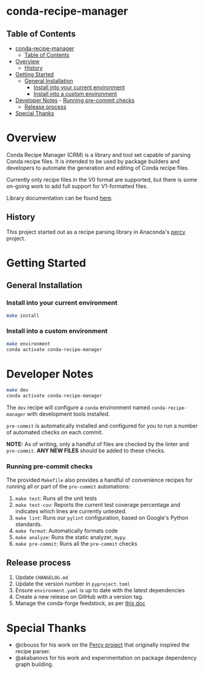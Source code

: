 # conda-recipe-manager

## Table of Contents
<!-- TOC -->

- [conda-recipe-manager](#conda-recipe-manager)
    - [Table of Contents](#table-of-contents)
- [Overview](#overview)
    - [History](#history)
- [Getting Started](#getting-started)
    - [General Installation](#general-installation)
        - [Install into your current environment](#install-into-your-current-environment)
        - [Install into a custom environment](#install-into-a-custom-environment)
- [Developer Notes](#developer-notes)
        - [Running pre-commit checks](#running-pre-commit-checks)
    - [Release process](#release-process)
- [Special Thanks](#special-thanks)

<!-- /TOC -->
# Overview
Conda Recipe Manager (CRM) is a library and tool set capable of parsing Conda recipe files. It is intended to be
used by package builders and developers to automate the generation and editing of Conda recipe files.

Currently only recipe files in the V0 format are supported, but there is some on-going work to add full support for
V1-formatted files.

Library documentation can be found [here](https://conda-incubator.github.io/conda-recipe-manager/index.html).

## History
This project started out as a recipe parsing library in Anaconda's
[percy](https://github.com/anaconda-distribution/percy) project.

# Getting Started

## General Installation

### Install into your current environment
```sh
make install
```

### Install into a custom environment
```sh
make environment
conda activate conda-recipe-manager
```

# Developer Notes
```sh
make dev
conda activate conda-recipe-manager
```
The `dev` recipe will configure a `conda` environment named `conda-recipe-manager` with
development tools installed.

`pre-commit` is automatically installed and configured for you to run a number
of automated checks on each commit.

**NOTE:** As of writing, only a handful of files are checked by the linter and
`pre-commit`. **ANY NEW FILES** should be added to these checks.

### Running pre-commit checks
The provided `Makefile` also provides a handful of convenience recipes for
running all or part of the `pre-commit` automations:
1. `make test`: Runs all the unit tests
1. `make test-cov`: Reports the current test coverage percentage and indicates
   which lines are currently untested.
1. `make lint`: Runs our `pylint` configuration, based on Google's Python
   standards.
1. `make format`: Automatically formats code
1. `make analyze`: Runs the static analyzer, `mypy`.
1. `make pre-commit`: Runs all the `pre-commit` checks

## Release process
1. Update `CHANGELOG.md`
1. Update the version number in `pyproject.toml`
1. Ensure `environment.yaml` is up to date with the latest dependencies
1. Create a new release on GitHub with a version tag.
1. Manage the conda-forge feedstock, as per [this doc](https://conda-forge.org/docs/maintainer/adding_pkgs/)

# Special Thanks
- @cbouss for his work on the [Percy project](https://github.com/anaconda/percy) that originally inspired the recipe parser.
- @akabanovs for his work and experimentation on package dependency graph building.
